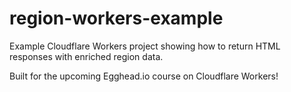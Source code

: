 # region-workers-example

Example Cloudflare Workers project showing how to return HTML responses with enriched region data.

Built for the upcoming Egghead.io course on Cloudflare Workers!
